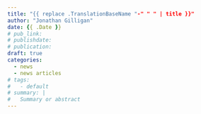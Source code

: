 ```yaml
---
title: "{{ replace .TranslationBaseName "-" " " | title }}"
author: "Jonathan Gilligan"
date: {{ .Date }}
# pub_link: 
# publishdate:
# publication:
draft: true
categories:
  - news
  - news articles
# tags:
#   - default
# summary: |
#   Summary or abstract
---
```

